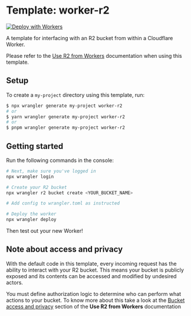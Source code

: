 # Template: worker-r2

[![Deploy with Workers](https://deploy.workers.cloudflare.com/button)](https://deploy.workers.cloudflare.com/?url=https://github.com/cloudflare/workers-sdk/tree/main/templates/worker-r2)

A template for interfacing with an R2 bucket from within a Cloudflare Worker.

Please refer to the [Use R2 from Workers](https://developers.cloudflare.com/r2/data-access/workers-api/workers-api-usage/) documentation when using this template.

## Setup

To create a `my-project` directory using this template, run:

```sh
$ npx wrangler generate my-project worker-r2
# or
$ yarn wrangler generate my-project worker-r2
# or
$ pnpm wrangler generate my-project worker-r2
```

## Getting started

Run the following commands in the console:

```sh
# Next, make sure you've logged in
npx wrangler login

# Create your R2 bucket
npx wrangler r2 bucket create <YOUR_BUCKET_NAME>

# Add config to wrangler.toml as instructed

# Deploy the worker
npx wrangler deploy
```

Then test out your new Worker!

## Note about access and privacy

With the default code in this template, every incoming request has the ability to interact with your R2 bucket. This means your bucket is publicly exposed and its contents can be accessed and modified by undesired actors.

You must define authorization logic to determine who can perform what actions to your bucket. To know more about this take a look at the [Bucket access and privacy](https://developers.cloudflare.com/r2/data-access/workers-api/workers-api-usage/#6-bucket-access-and-privacy) section of the **Use R2 from Workers** documentation
